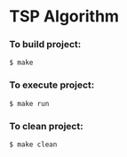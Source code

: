 # TSP Algorithm

### To build project:
```
$ make
```

### To execute project:
```
$ make run
```

### To clean project:
```
$ make clean
```
